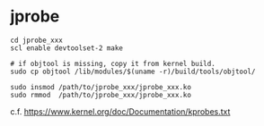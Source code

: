 # jprobe

```
cd jprobe_xxx
scl enable devtoolset-2 make

# if objtool is missing, copy it from kernel build.
sudo cp objtool /lib/modules/$(uname -r)/build/tools/objtool/
```

```
sudo insmod /path/to/jprobe_xxx/jprobe_xxx.ko
sudo rmmod  /path/to/jprobe_xxx/jprobe_xxx.ko
```

c.f. https://www.kernel.org/doc/Documentation/kprobes.txt
